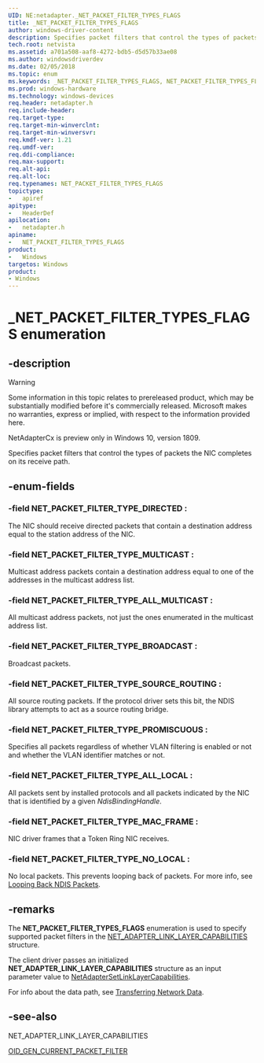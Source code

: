```yaml
---
UID: NE:netadapter._NET_PACKET_FILTER_TYPES_FLAGS
title: _NET_PACKET_FILTER_TYPES_FLAGS
author: windows-driver-content
description: Specifies packet filters that control the types of packets the NIC completes on its receive path.
tech.root: netvista
ms.assetid: a701a508-aaf8-4272-bdb5-d5d57b33ae08
ms.author: windowsdriverdev
ms.date: 02/05/2018
ms.topic: enum
ms.keywords: _NET_PACKET_FILTER_TYPES_FLAGS, NET_PACKET_FILTER_TYPES_FLAGS, 
ms.prod: windows-hardware
ms.technology: windows-devices
req.header: netadapter.h
req.include-header:
req.target-type:
req.target-min-winverclnt:
req.target-min-winversvr:
req.kmdf-ver: 1.21
req.umdf-ver:
req.ddi-compliance:
req.max-support:
req.alt-api:
req.alt-loc:
req.typenames: NET_PACKET_FILTER_TYPES_FLAGS
topictype: 
-	apiref
apitype: 
-	HeaderDef
apilocation: 
-	netadapter.h
apiname: 
-	NET_PACKET_FILTER_TYPES_FLAGS
product:
-	Windows
targetos: Windows
product:
- Windows
---
```


# _NET_PACKET_FILTER_TYPES_FLAGS enumeration

## -description

> [!WARNING]
> Some information in this topic relates to prereleased product, which may be substantially modified before it's commercially released. Microsoft makes no warranties, express or implied, with respect to the information provided here.
>
> NetAdapterCx is preview only in Windows 10, version 1809.

Specifies packet filters that control the types of packets the NIC completes on its receive path.

## -enum-fields

### -field NET_PACKET_FILTER_TYPE_DIRECTED : 
The NIC should receive directed packets that contain a destination address equal to the station address of the NIC.

### -field NET_PACKET_FILTER_TYPE_MULTICAST : 
Multicast address packets contain a destination address equal to one of the addresses in the multicast address list.

### -field NET_PACKET_FILTER_TYPE_ALL_MULTICAST : 
All multicast address packets, not just the ones enumerated in the multicast address list.

### -field NET_PACKET_FILTER_TYPE_BROADCAST : 
Broadcast packets.

### -field NET_PACKET_FILTER_TYPE_SOURCE_ROUTING : 
All source routing packets. If the protocol driver sets this bit, the NDIS library attempts to act as a source routing bridge.

### -field NET_PACKET_FILTER_TYPE_PROMISCUOUS : 
Specifies all packets regardless of whether VLAN filtering is enabled or not and whether the VLAN identifier matches or not.

### -field NET_PACKET_FILTER_TYPE_ALL_LOCAL : 
All packets sent by installed protocols and all packets indicated by the NIC that is identified by a given *NdisBindingHandle*.

### -field NET_PACKET_FILTER_TYPE_MAC_FRAME : 
NIC driver frames that a Token Ring NIC receives.

### -field NET_PACKET_FILTER_TYPE_NO_LOCAL : 
No local packets. This prevents looping back of packets. For more info, see [Looping Back NDIS Packets](https://docs.microsoft.com/windows-hardware/drivers/network/looping-back-ndis-packets).

## -remarks

The **NET_PACKET_FILTER_TYPES_FLAGS** enumeration is used to specify supported packet filters in the [NET_ADAPTER_LINK_LAYER_CAPABILITIES](ns-netadapter-_net_adapter_link_layer_capabilities.md) structure.

The client driver passes an initialized **NET_ADAPTER_LINK_LAYER_CAPABILITIES** structure as an input parameter value to [NetAdapterSetLinkLayerCapabilities](nf-netadapter-netadaptersetlinklayercapabilities.md).

For info about the data path, see [Transferring Network Data](https://docs.microsoft.com/windows-hardware/drivers/netcx/transferring-network-data).



## -see-also

NET_ADAPTER_LINK_LAYER_CAPABILITIES

[OID_GEN_CURRENT_PACKET_FILTER](https://docs.microsoft.com/windows-hardware/drivers/network/oid-gen-current-packet-filter)
